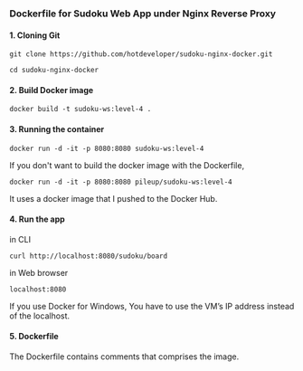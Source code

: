 ### Dockerfile for Sudoku Web App under Nginx Reverse Proxy

#### 1. Cloning Git 
`git clone https://github.com/hotdeveloper/sudoku-nginx-docker.git`

`cd sudoku-nginx-docker`

#### 2. Build Docker image
`docker build -t sudoku-ws:level-4 .`

#### 3. Running the container
`docker run -d -it -p 8080:8080 sudoku-ws:level-4`

If you don't want to build the docker image with the Dockerfile,

`docker run -d -it -p 8080:8080 pileup/sudoku-ws:level-4`

It uses a docker image that I pushed to the Docker Hub.

#### 4. Run the app
in CLI 

`curl http://localhost:8080/sudoku/board`

in Web browser

`localhost:8080`

If you use Docker for Windows, You have to use the VM’s IP address instead of the localhost.

#### 5. Dockerfile
The Dockerfile contains comments that comprises the image.
